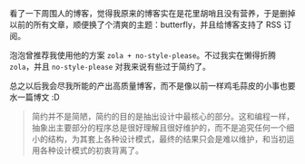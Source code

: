 看了一下周围人的博客，觉得我原来的博客实在是花里胡哨且没有营养，于是删掉以前的所有文章，顺便换了个清爽的主题：butterfly，并且给博客支持了 RSS 订阅。

泡泡曾推荐我使用他的方案 `zola + no-style-please`。不过我实在懒得折腾 `zola`，并且 `no-style-please` 对我来说有些过于简约了。

总之以后我会尽我所能的产出高质量博客，而不是像以前一样鸡毛蒜皮的小事也要水一篇博文 :D



> 简约并不是简陋，简约的目的是抽出设计中最核心的部分。这和编程一样，抽象出主要部分的程序总是很好理解且很好维护的，而不是追究任何一个细小的结构，为其套上各种设计模式，最终的结果只会是难以维护，和当初运用各种设计模式的初衷背离了。



